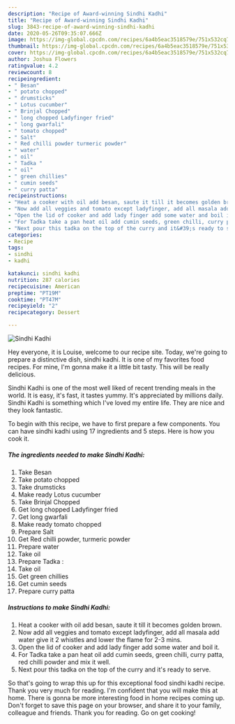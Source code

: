 ```yaml
---
description: "Recipe of Award-winning Sindhi Kadhi"
title: "Recipe of Award-winning Sindhi Kadhi"
slug: 3843-recipe-of-award-winning-sindhi-kadhi
date: 2020-05-26T09:35:07.666Z
image: https://img-global.cpcdn.com/recipes/6a4b5eac3518579e/751x532cq70/sindhi-kadhi-recipe-main-photo.jpg
thumbnail: https://img-global.cpcdn.com/recipes/6a4b5eac3518579e/751x532cq70/sindhi-kadhi-recipe-main-photo.jpg
cover: https://img-global.cpcdn.com/recipes/6a4b5eac3518579e/751x532cq70/sindhi-kadhi-recipe-main-photo.jpg
author: Joshua Flowers
ratingvalue: 4.2
reviewcount: 8
recipeingredient:
- " Besan"
- " potato chopped"
- " drumsticks"
- " Lotus cucumber"
- " Brinjal Chopped"
- " long chopped Ladyfinger fried"
- " long gwarfali"
- " tomato chopped"
- " Salt"
- " Red chilli powder turmeric powder"
- " water"
- " oil"
- " Tadka "
- " oil"
- " green chillies"
- " cumin seeds"
- " curry patta"
recipeinstructions:
- "Heat a cooker with oil add besan, saute it till it becomes golden brown."
- "Now add all veggies and tomato except ladyfinger, add all masala add water give it 2 whistles and lower the flame for 2-3 mins."
- "Open the lid of cooker and add lady finger add some water and boil it."
- "For Tadka take a pan heat oil add cumin seeds, green chilli, curry patta, red chilli powder and mix it well."
- "Next pour this tadka on the top of the curry and it&#39;s ready to serve."
categories:
- Recipe
tags:
- sindhi
- kadhi

katakunci: sindhi kadhi 
nutrition: 287 calories
recipecuisine: American
preptime: "PT19M"
cooktime: "PT47M"
recipeyield: "2"
recipecategory: Dessert

---
```



![Sindhi Kadhi](https://img-global.cpcdn.com/recipes/6a4b5eac3518579e/751x532cq70/sindhi-kadhi-recipe-main-photo.jpg)

Hey everyone, it is Louise, welcome to our recipe site. Today, we're going to prepare a distinctive dish, sindhi kadhi. It is one of my favorites food recipes. For mine, I'm gonna make it a little bit tasty. This will be really delicious.



Sindhi Kadhi is one of the most well liked of recent trending meals in the world. It is easy, it's fast, it tastes yummy. It's appreciated by millions daily. Sindhi Kadhi is something which I've loved my entire life. They are nice and they look fantastic.


To begin with this recipe, we have to first prepare a few components. You can have sindhi kadhi using 17 ingredients and 5 steps. Here is how you cook it.

<!--inarticleads1-->

##### The ingredients needed to make Sindhi Kadhi:

1. Take  Besan
1. Take  potato chopped
1. Take  drumsticks
1. Make ready  Lotus cucumber
1. Take  Brinjal Chopped
1. Get  long chopped Ladyfinger fried
1. Get  long gwarfali
1. Make ready  tomato chopped
1. Prepare  Salt
1. Get  Red chilli powder, turmeric powder
1. Prepare  water
1. Take  oil
1. Prepare  Tadka :
1. Take  oil
1. Get  green chillies
1. Get  cumin seeds
1. Prepare  curry patta




<!--inarticleads2-->

##### Instructions to make Sindhi Kadhi:

1. Heat a cooker with oil add besan, saute it till it becomes golden brown.
1. Now add all veggies and tomato except ladyfinger, add all masala add water give it 2 whistles and lower the flame for 2-3 mins.
1. Open the lid of cooker and add lady finger add some water and boil it.
1. For Tadka take a pan heat oil add cumin seeds, green chilli, curry patta, red chilli powder and mix it well.
1. Next pour this tadka on the top of the curry and it&#39;s ready to serve.




So that's going to wrap this up for this exceptional food sindhi kadhi recipe. Thank you very much for reading. I'm confident that you will make this at home. There is gonna be more interesting food in home recipes coming up. Don't forget to save this page on your browser, and share it to your family, colleague and friends. Thank you for reading. Go on get cooking!
